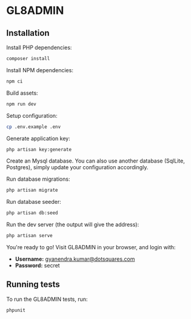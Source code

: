 # GL8ADMIN

## Installation

Install PHP dependencies:

```sh
composer install
```

Install NPM dependencies:

```sh
npm ci
```

Build assets:

```sh
npm run dev
```

Setup configuration:

```sh
cp .env.example .env
```

Generate application key:

```sh
php artisan key:generate
```

Create an Mysql database. You can also use another database (SqlLite, Postgres), simply update your configuration accordingly.

Run database migrations:

```sh
php artisan migrate
```

Run database seeder:

```sh
php artisan db:seed
```

Run the dev server (the output will give the address):

```sh
php artisan serve
```

You're ready to go! Visit GL8ADMIN in your browser, and login with:

- **Username:** gyanendra.kumar@dotsquares.com
- **Password:** secret

## Running tests

To run the GL8ADMIN  tests, run:

```
phpunit
```
